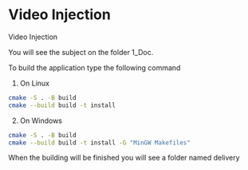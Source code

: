 # Video Injection

Video Injection

You will see the subject on the folder 1_Doc.

To build the application type the following command

1. On Linux

```bash
cmake -S . -B build
cmake --build build -t install
```

2. On Windows

```bash
cmake -S . -B build
cmake --build build -t install -G "MinGW Makefiles"
```

When the building will be finished you will see a folder named delivery
